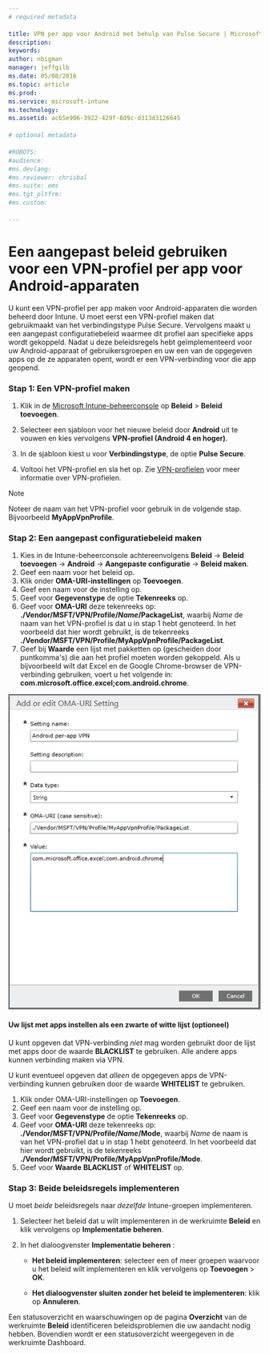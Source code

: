 ```yaml
---
# required metadata

title: VPN per app voor Android met behulp van Pulse Secure | Microsoft Intune
description:
keywords:
author: nbigman
manager: jeffgilb
ms.date: 05/08/2016
ms.topic: article
ms.prod:
ms.service: microsoft-intune
ms.technology:
ms.assetid: ac65e906-3922-429f-8d9c-d313d3126645

# optional metadata

#ROBOTS:
#audience:
#ms.devlang:
#ms.reviewer: chrisbal
#ms.suite: ems
#ms.tgt_pltfrm:
#ms.custom:

---
```


# Een aangepast beleid gebruiken voor een VPN-profiel per app voor Android-apparaten

U kunt een VPN-profiel per app maken voor Android-apparaten die worden beheerd door Intune. U moet eerst een VPN-profiel maken dat gebruikmaakt van het verbindingstype Pulse Secure. Vervolgens maakt u een aangepast configuratiebeleid waarmee dit profiel aan specifieke apps wordt gekoppeld. Nadat u deze beleidsregels hebt geïmplementeerd voor uw Android-apparaat of gebruikersgroepen en uw een van de opgegeven apps op de ze apparaten opent, wordt er een VPN-verbinding voor die app geopend. 

### Stap 1: Een VPN-profiel maken

1. Klik in de [Microsoft Intune-beheerconsole](https://manage.microsoft.com) op **Beleid** > **Beleid toevoegen**.
2. Selecteer een sjabloon voor het nieuwe beleid door **Android** uit te vouwen en kies vervolgens **VPN-profiel (Android 4 en hoger)**.

3. In de sjabloon kiest u voor **Verbindingstype**, de optie **Pulse Secure**.
4. Voltooi het VPN-profiel en sla het op. Zie [VPN-profielen](Help%20users%20connect%20to%20their%20work%20using%20VPN%20profiles%20with%20Microsoft%20Intune.md) voor meer informatie over VPN-profielen.

> [!NOTE]
Noteer de naam van het VPN-profiel voor gebruik in de volgende stap. Bijvoorbeeld **MyAppVpnProfile**.
   
### Stap 2: Een aangepast configuratiebeleid maken
    
   1. Kies in de Intune-beheerconsole achtereenvolgens **Beleid** -> **Beleid toevoegen** -> **Android** -> **Aangepaste configuratie** -> **Beleid maken**.
   2. Geef een naam voor het beleid op.
   3. Klik onder **OMA-URI-instellingen** op **Toevoegen**.
   4. Geef een naam voor de instelling op.
   5. Geef voor **Gegevenstype** de optie **Tekenreeks** op.
   6. Geef voor **OMA-URI** deze tekenreeks op: **./Vendor/MSFT/VPN/Profile/*Name*/PackageList**, waarbij *Name* de naam van het VPN-profiel is dat u in stap 1 hebt genoteerd. In het voorbeeld dat hier wordt gebruikt, is de tekenreeks **./Vendor/MSFT/VPN/Profile/MyAppVpnProfile/PackageList**.
   7.   Geef bij **Waarde** een lijst met pakketten op (gescheiden door puntkomma's) die aan het profiel moeten worden gekoppeld.  Als u bijvoorbeeld wilt dat Excel en de Google Chrome-browser de VPN-verbinding gebruiken, voert u het volgende in: **com.microsoft.office.excel;com.android.chrome**.
  

   ![Voorbeeld van een aangepast VPN-beleid per app voor Android](..\media\android_per_app_vpn_oma_uri.png) 
#### Uw lijst met apps instellen als een zwarte of witte lijst (optioneel)
U kunt opgeven dat VPN-verbinding *niet* mag worden gebruikt door de lijst met apps door de waarde **BLACKLIST** te gebruiken.  Alle andere apps kunnen verbinding maken via VPN.

U kunt eventueel opgeven dat *alleen* de opgegeven apps de VPN-verbinding kunnen gebruiken door de waarde **WHITELIST** te gebruiken.
 

1.  Klik onder OMA-URI-instellingen op **Toevoegen**.
2.  Geef een naam voor de instelling op.
3.  Geef voor **Gegevenstype** de optie **Tekenreeks** op.
4.  Geef voor **OMA-URI** deze tekenreeks op: **./Vendor/MSFT/VPN/Profile/*Name*/Mode**, waarbij *Name* de naam is van het VPN-profiel dat u in stap 1 hebt genoteerd. In het voorbeeld dat hier wordt gebruikt, is de tekenreeks **./Vendor/MSFT/VPN/Profile/MyAppVpnProfile/Mode**.
5.  Geef voor **Waarde** **BLACKLIST** of **WHITELIST** op. 


   
### Stap 3: Beide beleidsregels implementeren

U moet *beide* beleidsregels naar *dezelfde* Intune-groepen implementeren.

   1.  Selecteer het beleid dat u wilt implementeren in de werkruimte **Beleid** en klik vervolgens op **Implementatie beheren**.

2.  In het dialoogvenster **Implementatie beheren** :

    -   **Het beleid implementeren**: selecteer een of meer groepen waarvoor u het beleid wilt implementeren en klik vervolgens op **Toevoegen** &gt; **OK**.

    -   **Het dialoogvenster sluiten zonder het beleid te implementeren**: klik op **Annuleren**.

Een statusoverzicht en waarschuwingen op de pagina **Overzicht** van de werkruimte **Beleid** identificeren beleidsproblemen die uw aandacht nodig hebben. Bovendien wordt er een statusoverzicht weergegeven in de werkruimte Dashboard.



<!--HONumber=Jun16_HO1-->


